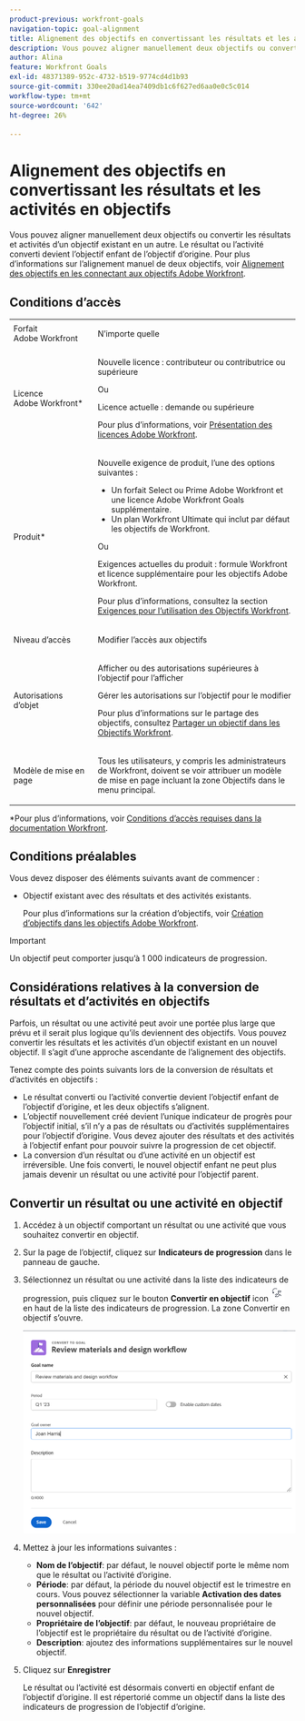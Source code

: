 ```yaml
---
product-previous: workfront-goals
navigation-topic: goal-alignment
title: Alignement des objectifs en convertissant les résultats et les activités en objectifs
description: Vous pouvez aligner manuellement deux objectifs ou convertir les résultats et activités d’un objectif existant en un autre. Le résultat ou l’activité converti devient l’objectif enfant de l’objectif d’origine. Pour plus d’informations sur l’alignement manuel de deux objectifs, voir Aligner les objectifs en les reliant dans les objectifs Adobe Workfront.
author: Alina
feature: Workfront Goals
exl-id: 48371389-952c-4732-b519-9774cd4d1b93
source-git-commit: 330ee20ad14ea7409db1c6f627ed6aa0e0c5c014
workflow-type: tm+mt
source-wordcount: '642'
ht-degree: 26%

---
```


# Alignement des objectifs en convertissant les résultats et les activités en objectifs

Vous pouvez aligner manuellement deux objectifs ou convertir les résultats et activités d’un objectif existant en un autre. Le résultat ou l’activité converti devient l’objectif enfant de l’objectif d’origine.
Pour plus d’informations sur l’alignement manuel de deux objectifs, voir [Alignement des objectifs en les connectant aux objectifs Adobe Workfront](../../workfront-goals/goal-alignment/align-goals-by-connecting-them.md).

## Conditions d’accès


<table style="table-layout:auto">
<col>
</col>
<col>
</col>
<tbody>
 <tr>
 <td role="rowheader">Forfait Adobe Workfront</td>
 <td>
 <p>N’importe quelle</p>

</td>
 </tr>
 <tr>
 <td role="rowheader">Licence Adobe Workfront*</td>
 <td>
 <p>Nouvelle licence : contributeur ou contributrice ou supérieure</p>
 Ou
 <p>Licence actuelle : demande ou supérieure</p> <p>Pour plus d’informations, voir <a href="../../administration-and-setup/add-users/access-levels-and-object-permissions/wf-licenses.md" class="MCXref xref">Présentation des licences Adobe Workfront</a>.</p> </td>
 </tr>
 <tr>
 <td role="rowheader">Produit*</td>
 <td>
 <p> Nouvelle exigence de produit, l’une des options suivantes : </p>
<ul>
<li>Un forfait Select ou Prime Adobe Workfront et une licence Adobe Workfront Goals supplémentaire.</li>
<li>Un plan Workfront Ultimate qui inclut par défaut les objectifs de Workfront. </li></ul>
 <p>Ou</p>
 <p>Exigences actuelles du produit : formule Workfront et licence supplémentaire pour les objectifs Adobe Workfront. </p> <p>Pour plus d’informations, consultez la section <a href="../../workfront-goals/goal-management/access-needed-for-wf-goals.md" class="MCXref xref">Exigences pour l’utilisation des Objectifs Workfront</a>. </p> </td>
 </tr>
 <tr>
 <td role="rowheader">Niveau d’accès</td>
 <td> <p>Modifier l’accès aux objectifs</p> </td>
 </tr>
 <tr data-mc-conditions="">
 <td role="rowheader">Autorisations d’objet</td>
 <td>
  <div>
  <p>Afficher ou des autorisations supérieures à l’objectif pour l’afficher</p>
  <p>Gérer les autorisations sur l’objectif pour le modifier</p>
  <p>Pour plus d’informations sur le partage des objectifs, consultez <a href="../../workfront-goals/workfront-goals-settings/share-a-goal.md" class="MCXref xref">Partager un objectif dans les Objectifs Workfront</a>. </p>
  </div> </td>
 </tr>
<tr>
   <td role="rowheader"><p>Modèle de mise en page</p></td>
   <td> <p>Tous les utilisateurs, y compris les administrateurs de Workfront, doivent se voir attribuer un modèle de mise en page incluant la zone Objectifs dans le menu principal. </p>  
</td>
  </tr>
</tbody>
</table>

*Pour plus d’informations, voir [Conditions d’accès requises dans la documentation Workfront](/help/quicksilver/administration-and-setup/add-users/access-levels-and-object-permissions/access-level-requirements-in-documentation.md).

## Conditions préalables

Vous devez disposer des éléments suivants avant de commencer :

* Objectif existant avec des résultats et des activités existants.

  Pour plus d’informations sur la création d’objectifs, voir [Création d’objectifs dans les objectifs Adobe Workfront](../../workfront-goals/goal-management/create-goals.md).

>[!IMPORTANT]
>
>Un objectif peut comporter jusqu’à 1 000 indicateurs de progression.

<!--drafted for goal redesign: At PRODUCTION: update the sentence above to remove Production/ Preview references-->

## Considérations relatives à la conversion de résultats et d’activités en objectifs

Parfois, un résultat ou une activité peut avoir une portée plus large que prévu et il serait plus logique qu’ils deviennent des objectifs. Vous pouvez convertir les résultats et les activités d’un objectif existant en un nouvel objectif. Il s’agit d’une approche ascendante de l’alignement des objectifs.

Tenez compte des points suivants lors de la conversion de résultats et d’activités en objectifs :

* Le résultat converti ou l’activité convertie devient l’objectif enfant de l’objectif d’origine, et les deux objectifs s’alignent.
* L’objectif nouvellement créé devient l’unique indicateur de progrès pour l’objectif initial, s’il n’y a pas de résultats ou d’activités supplémentaires pour l’objectif d’origine. Vous devez ajouter des résultats et des activités à l’objectif enfant pour pouvoir suivre la progression de cet objectif.
* La conversion d’un résultat ou d’une activité en un objectif est irréversible. Une fois converti, le nouvel objectif enfant ne peut plus jamais devenir un résultat ou une activité pour l’objectif parent.

## Convertir un résultat ou une activité en objectif

<!--
<span class="preview">Converting results and activities differs depending on what environment you use. </span>

### Convert a result or activity to a goal in the Production environment

1. Go to a goal that has a result or an activity that you want to convert to a goal.
1. Click the name of the goal to open the **Goal Details** panel.
1. Expand the **Results** or **Activities** right-pointing arrows to see a list of results or activities for the goal. 

1. Click the **gear icon** ![](assets/settings-gear-icon.png) to the right of the result or activity name that you want to convert, then click **Convert into a Goal**.

   ![](assets/convert-to-goal-link-highlighted-350x191.png)

1. (Optional) Remove the name of the original activity or result owner from the **Goal Owner** field and replace it with another user, team, group, or your organization's name. By default, Workfront selects the owner of the result or the activity as the goal owner. 
1. Click **Convert**. The activity or result displays as an aligned goal in the Goal Details panel of the original goal and the original activity or result is removed from the original goal and transferred to the second goal. By default, the new goal has the same name as the original converted result or activity. 
1. (Optional) Click the name of the new goal to open the **Goal Details** panel and edit the name of the goal. For information about editing any information for an existing goal, see [Edit goals in Adobe Workfront Goals](../../workfront-goals/goal-management/edit-goals.md).
-->

1. Accédez à un objectif comportant un résultat ou une activité que vous souhaitez convertir en objectif.
1. Sur la page de l’objectif, cliquez sur **Indicateurs de progression** dans le panneau de gauche.
1. Sélectionnez un résultat ou une activité dans la liste des indicateurs de progression, puis cliquez sur le bouton **Convertir en objectif** icon ![](assets/convert-to-goal-icon-unshimmed.png) en haut de la liste des indicateurs de progression. La zone Convertir en objectif s’ouvre.

   ![](assets/convert-to-goal-box-unshimmed.png)
1. Mettez à jour les informations suivantes :
   * **Nom de l’objectif**: par défaut, le nouvel objectif porte le même nom que le résultat ou l’activité d’origine.
   * **Période**: par défaut, la période du nouvel objectif est le trimestre en cours. Vous pouvez sélectionner la variable **Activation des dates personnalisées** pour définir une période personnalisée pour le nouvel objectif.
   * **Propriétaire de l’objectif**: par défaut, le nouveau propriétaire de l’objectif est le propriétaire du résultat ou de l’activité d’origine.
   * **Description**: ajoutez des informations supplémentaires sur le nouvel objectif.
1. Cliquez sur **Enregistrer**

   Le résultat ou l’activité est désormais converti en objectif enfant de l’objectif d’origine. Il est répertorié comme un objectif dans la liste des indicateurs de progression de l’objectif d’origine.



